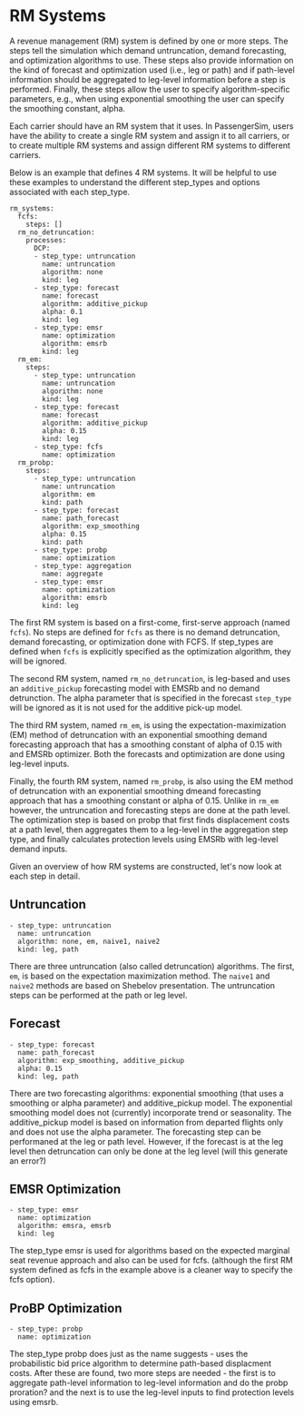# RM Systems

A revenue management (RM) system is defined by one or more steps. The steps tell
the simulation which demand untruncation, demand forecasting, and optimization
algorithms to use.  These steps also provide information on the kind of forecast
and optimization used (i.e., leg or path) and if path-level information should be
aggregated to leg-level information before a step is performed.  Finally, these
steps allow the user to specify algorithm-specific parameters, e.g., when using
exponential smoothing the user can specify the smoothing constant, alpha.


Each carrier should have an RM system that it uses. In PassengerSim, users have
the ability to create a single RM system and assign it to all carriers, or to
create multiple RM systems and assign different RM systems to different carriers.

Below is an example that defines 4 RM systems.  It will be helpful to use these
examples to understand the different step_types and options associated with each
step_type.

```{yaml}
rm_systems:
  fcfs:
    steps: []
  rm_no_detruncation:
    processes:
      DCP:
      - step_type: untruncation
        name: untruncation
        algorithm: none
        kind: leg
      - step_type: forecast
        name: forecast
        algorithm: additive_pickup
        alpha: 0.1
        kind: leg
      - step_type: emsr
        name: optimization
        algorithm: emsrb
        kind: leg
  rm_em:
    steps:
      - step_type: untruncation
        name: untruncation
        algorithm: none
        kind: leg
      - step_type: forecast
        name: forecast
        algorithm: additive_pickup
        alpha: 0.15
        kind: leg
      - step_type: fcfs
        name: optimization
  rm_probp:
    steps:
      - step_type: untruncation
        name: untruncation
        algorithm: em
        kind: path
      - step_type: forecast
        name: path_forecast
        algorithm: exp_smoothing
        alpha: 0.15
        kind: path
      - step_type: probp
        name: optimization
      - step_type: aggregation
        name: aggregate
      - step_type: emsr
        name: optimization
        algorithm: emsrb
        kind: leg
```

The first RM system is based on a first-come, first-serve approach (named `fcfs`).
No steps are defined for `fcfs` as there is no demand detruncation, demand
forecasting, or optimization done with FCFS.  If step_types are defined when
`fcfs` is explicitly specified as the optimization algorithm, they will be ignored.

The second RM system, named `rm_no_detruncation`, is leg-based and uses an `additive_pickup`
forecasting model with EMSRb and no demand detrunction. The alpha parameter that
is specified in the forecast `step_type` will be ignored as it is not used for
the additive pick-up model.

The third RM system, named `rm_em`, is using the expectation-maximization (EM)
method of detruncation with an exponential smoothing demand forecasting approach
that has a smoothing constant of alpha of 0.15 with and EMSRb optimizer. Both the
forecasts and optimization are done using leg-level inputs.

Finally, the fourth RM system, named `rm_probp`, is also using the EM method of
detruncation with an exponential smoothing dmeand forecasting approach that has
a smoothing constant or alpha of 0.15.  Unlike in `rm_em` however, the
untruncation and forecasting steps are done at the path level. The optimization
step is based on probp that first finds displacement costs at a path level, then
aggregates them to a leg-level in the aggregation step type, and finally calculates
protection levels using EMSRb with leg-level demand inputs.

Given an overview of how RM systems are constructed, let's now look at each
step in detail.

## Untruncation

```{yaml}
- step_type: untruncation
  name: untruncation
  algorithm: none, em, naive1, naive2
  kind: leg, path
```

There are three untruncation (also called detruncation) algorithms.  The first,
`em`, is based on the expectation maximization method.  The `naive1` and `naive2`
methods are based on Shebelov presentation.
The untruncation steps can be performed at the path or leg level.

<!-- LG note:
need to verify and add details here.
Am I able to add links (behind a password) to course notes/reference where they are explained?
--->

## Forecast

```{yaml}
- step_type: forecast
  name: path_forecast
  algorithm: exp_smoothing, additive_pickup
  alpha: 0.15
  kind: leg, path
```

There are two forecasting algorithms: exponential smoothing (that uses a smoothing
or alpha parameter) and additive_pickup model.  The exponential smoothing model
does not (currently) incorporate trend or seasonality.  The additive_pickup model
is based on information from departed flights only and does not use the alpha
parameter. The forecasting step can be performaned at the leg or path level.
However, if the forecast is at the leg level then detruncation can only be done
at the leg level (will this generate an error?)

## EMSR Optimization

```{yaml}
- step_type: emsr
  name: optimization
  algorithm: emsra, emsrb
  kind: leg
```

The step_type emsr is used for algorithms based on the expected marginal seat
revenue approach and also can be used for fcfs. (although the first RM system
defined as fcfs in the example above is a cleaner way to specify the fcfs option).

## ProBP Optimization

```{yaml}
- step_type: probp
  name: optimization
```

The step_type probp does just as the name suggests - uses the probabilistic bid
price algorithm to determine path-based displacment costs.  After these are found,
two more steps are needed - the first is to aggregate path-level information to
leg-level information and do the probp proration? and the next is to use the
leg-level inputs to find protection levels using emsrb.
